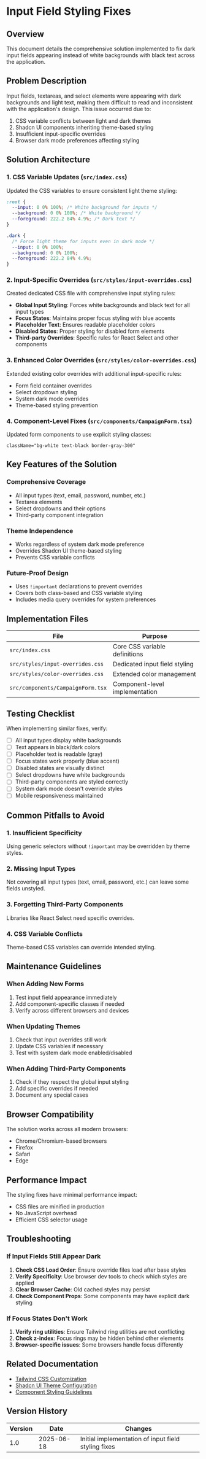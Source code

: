 
# Input Field Styling Fixes

## Overview
This document details the comprehensive solution implemented to fix dark input fields appearing instead of white backgrounds with black text across the application.

## Problem Description
Input fields, textareas, and select elements were appearing with dark backgrounds and light text, making them difficult to read and inconsistent with the application's design. This issue occurred due to:

1. CSS variable conflicts between light and dark themes
2. Shadcn UI components inheriting theme-based styling
3. Insufficient input-specific overrides
4. Browser dark mode preferences affecting styling

## Solution Architecture

### 1. CSS Variable Updates (`src/index.css`)
Updated the CSS variables to ensure consistent light theme styling:

```css
:root {
  --input: 0 0% 100%; /* White background for inputs */
  --background: 0 0% 100%; /* White background */
  --foreground: 222.2 84% 4.9%; /* Dark text */
}

.dark {
  /* Force light theme for inputs even in dark mode */
  --input: 0 0% 100%;
  --background: 0 0% 100%;
  --foreground: 222.2 84% 4.9%;
}
```

### 2. Input-Specific Overrides (`src/styles/input-overrides.css`)
Created dedicated CSS file with comprehensive input styling rules:

- **Global Input Styling**: Forces white backgrounds and black text for all input types
- **Focus States**: Maintains proper focus styling with blue accents
- **Placeholder Text**: Ensures readable placeholder colors
- **Disabled States**: Proper styling for disabled form elements
- **Third-party Overrides**: Specific rules for React Select and other components

### 3. Enhanced Color Overrides (`src/styles/color-overrides.css`)
Extended existing color overrides with additional input-specific rules:

- Form field container overrides
- Select dropdown styling
- System dark mode overrides
- Theme-based styling prevention

### 4. Component-Level Fixes (`src/components/CampaignForm.tsx`)
Updated form components to use explicit styling classes:

```tsx
className="bg-white text-black border-gray-300"
```

## Key Features of the Solution

### Comprehensive Coverage
- All input types (text, email, password, number, etc.)
- Textarea elements
- Select dropdowns and their options
- Third-party component integration

### Theme Independence
- Works regardless of system dark mode preference
- Overrides Shadcn UI theme-based styling
- Prevents CSS variable conflicts

### Future-Proof Design
- Uses `!important` declarations to prevent overrides
- Covers both class-based and CSS variable styling
- Includes media query overrides for system preferences

## Implementation Files

| File | Purpose |
|------|---------|
| `src/index.css` | Core CSS variable definitions |
| `src/styles/input-overrides.css` | Dedicated input field styling |
| `src/styles/color-overrides.css` | Extended color management |
| `src/components/CampaignForm.tsx` | Component-level implementation |

## Testing Checklist

When implementing similar fixes, verify:

- [ ] All input types display white backgrounds
- [ ] Text appears in black/dark colors
- [ ] Placeholder text is readable (gray)
- [ ] Focus states work properly (blue accent)
- [ ] Disabled states are visually distinct
- [ ] Select dropdowns have white backgrounds
- [ ] Third-party components are styled correctly
- [ ] System dark mode doesn't override styles
- [ ] Mobile responsiveness maintained

## Common Pitfalls to Avoid

### 1. Insufficient Specificity
Using generic selectors without `!important` may be overridden by theme styles.

### 2. Missing Input Types
Not covering all input types (text, email, password, etc.) can leave some fields unstyled.

### 3. Forgetting Third-Party Components
Libraries like React Select need specific overrides.

### 4. CSS Variable Conflicts
Theme-based CSS variables can override intended styling.

## Maintenance Guidelines

### When Adding New Forms
1. Test input field appearance immediately
2. Add component-specific classes if needed
3. Verify across different browsers and devices

### When Updating Themes
1. Check that input overrides still work
2. Update CSS variables if necessary
3. Test with system dark mode enabled/disabled

### When Adding Third-Party Components
1. Check if they respect the global input styling
2. Add specific overrides if needed
3. Document any special cases

## Browser Compatibility

The solution works across all modern browsers:
- Chrome/Chromium-based browsers
- Firefox
- Safari
- Edge

## Performance Impact

The styling fixes have minimal performance impact:
- CSS files are minified in production
- No JavaScript overhead
- Efficient CSS selector usage

## Troubleshooting

### If Input Fields Still Appear Dark

1. **Check CSS Load Order**: Ensure override files load after base styles
2. **Verify Specificity**: Use browser dev tools to check which styles are applied
3. **Clear Browser Cache**: Old cached styles may persist
4. **Check Component Props**: Some components may have explicit dark styling

### If Focus States Don't Work

1. **Verify ring utilities**: Ensure Tailwind ring utilities are not conflicting
2. **Check z-index**: Focus rings may be hidden behind other elements
3. **Browser-specific issues**: Some browsers handle focus differently

## Related Documentation

- [Tailwind CSS Customization](../development/tailwind-customization.md)
- [Shadcn UI Theme Configuration](../development/shadcn-theme-setup.md)
- [Component Styling Guidelines](../development/component-styling.md)

## Version History

| Version | Date | Changes |
|---------|------|---------|
| 1.0 | 2025-06-18 | Initial implementation of input field styling fixes |

